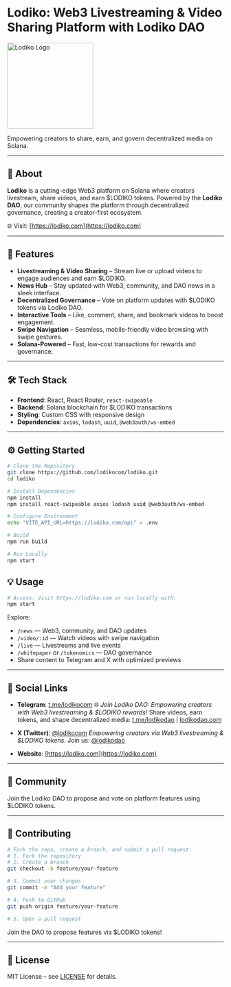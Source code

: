 # Lodiko: Web3 Livestreaming & Video Sharing Platform with Lodiko DAO

<img src="https://lodiko.com/logo.png" alt="Lodiko Logo" width="200" />

Empowering creators to share, earn, and govern decentralized media on Solana.

---

## 📌 About

**Lodiko** is a cutting-edge Web3 platform on Solana where creators livestream, share videos, and earn $LODIKO tokens. Powered by the **Lodiko DAO**, our community shapes the platform through decentralized governance, creating a creator-first ecosystem.

🌐 Visit: [https://lodiko.com](https://lodiko.com)

---

## 🚀 Features

- **Livestreaming & Video Sharing** – Stream live or upload videos to engage audiences and earn $LODIKO.
- **News Hub** – Stay updated with Web3, community, and DAO news in a sleek interface.
- **Decentralized Governance** – Vote on platform updates with $LODIKO tokens via Lodiko DAO.
- **Interactive Tools** – Like, comment, share, and bookmark videos to boost engagement.
- **Swipe Navigation** – Seamless, mobile-friendly video browsing with swipe gestures.
- **Solana-Powered** – Fast, low-cost transactions for rewards and governance.

---

## 🛠 Tech Stack

- **Frontend**: React, React Router, `react-swipeable`
- **Backend**: Solana blockchain for $LODIKO transactions
- **Styling**: Custom CSS with responsive design
- **Dependencies**: `axios`, `lodash`, `uuid`, `@web3auth/ws-embed`

---

## ⚙️ Getting Started

```bash
# Clone the Repository
git clone https://github.com/lodikocom/lodiko.git
cd lodiko

# Install Dependencies
npm install
npm install react-swipeable axios lodash uuid @web3auth/ws-embed

# Configure Environment
echo "VITE_API_URL=https://lodiko.com/api" > .env

# Build
npm run build

# Run Locally
npm start
```

## 💡 Usage

```bash
# Access: Visit https://lodiko.com or run locally with:
npm start
```

Explore:

* `/news` — Web3, community, and DAO updates
* `/video/:id` — Watch videos with swipe navigation
* `/live` — Livestreams and live events
* `/whitepaper` or `/tokenomics` — DAO governance
* Share content to Telegram and X with optimized previews

---

## 🔗 Social Links

* **Telegram**: [t.me/lodikocom](https://t.me/lodikocom)
  🌐 *Join Lodiko DAO: Empowering creators with Web3 livestreaming & \$LODIKO rewards!*
  Share videos, earn tokens, and shape decentralized media: [t.me/lodikodao](https://t.me/lodikodao) | [lodikodao.com](https://lodikodao.com)

* **X (Twitter)**: [@lodikocom](https://x.com/lodikocom)
  *Empowering creators via Web3 livestreaming & \$LODIKO tokens.*
  Join us: [@lodikodao](https://x.com/lodikodao)

* **Website**: [https://lodiko.com](https://lodiko.com)

---

## 👥 Community

Join the Lodiko DAO to propose and vote on platform features using \$LODIKO tokens.

---

## 🤝 Contributing
```bash
# Fork the repo, create a branch, and submit a pull request:
# 1. Fork the repository
# 2. Create a branch
git checkout -b feature/your-feature

# 3. Commit your changes
git commit -m "Add your feature"

# 4. Push to GitHub
git push origin feature/your-feature

# 5. Open a pull request
```

Join the DAO to propose features via \$LODIKO tokens!

---

## 📄 License

MIT License – see [LICENSE](LICENSE) for details.
